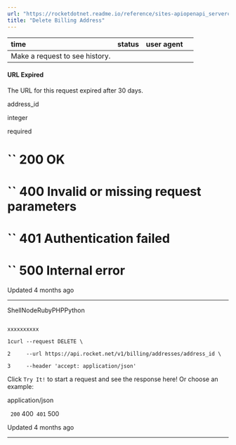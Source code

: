 ```yaml
---
url: "https://rocketdotnet.readme.io/reference/sites-apiopenapi_servercontrollersbilling_controllerdelete_billing_addresses_address_id"
title: "Delete Billing Address"
---
```


| time | status | user agent |  |
| :-- | :-- | :-- | :-- |
| Make a request to see history. |

#### URL Expired

The URL for this request expired after 30 days.

address\_id

integer

required

# `` 200      OK

# `` 400      Invalid or missing request parameters

# `` 401      Authentication failed

# `` 500      Internal error

Updated 4 months ago

* * *

ShellNodeRubyPHPPython

```

xxxxxxxxxx

1curl --request DELETE \

2     --url https://api.rocket.net/v1/billing/addresses/address_id \

3     --header 'accept: application/json'

```

Click `Try It!` to start a request and see the response here! Or choose an example:

application/json

`` 200`` 400`` 401`` 500

Updated 4 months ago

* * *